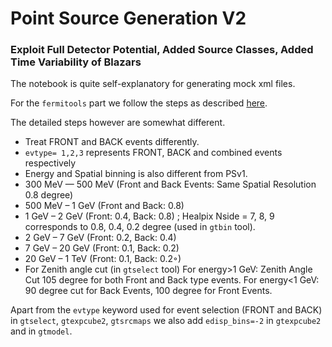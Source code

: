 # Point Source Generation V2 
### Exploit Full Detector Potential, Added Source Classes, Added Time Variability of Blazars  

The notebook is quite self-explanatory for generating mock xml files.   

For the `fermitools` part we follow the steps as described [here](https://github.com/suvoooo/Fermitools-allsky/blob/master/fermitools_flow.md).   

The detailed steps however are somewhat different.  

* Treat FRONT and BACK events differently. 
* `evtype= 1,2,3` represents FRONT, BACK and combined events respectively
* Energy and Spatial binning is also different from PSv1. 
* 300 MeV — 500 MeV (Front and Back Events:  Same Spatial Resolution 0.8 degree)
* 500 MeV – 1 GeV (Front and Back:  0.8) 
* 1 GeV – 2 GeV (Front:  0.4, Back:  0.8) ;  Healpix Nside = 7, 8, 9 corresponds to 0.8, 0.4, 0.2 degree (used in `gtbin` tool).  
* 2 GeV – 7 GeV (Front:  0.2, Back:  0.4) 
* 7 GeV – 20 GeV (Front:  0.1, Back:  0.2)  
* 20 GeV – 1 TeV (Front:  0.1, Back:  0.2◦)
* For Zenith angle cut (in `gtselect` tool) For energy>1 GeV: Zenith Angle Cut 105 degree for both Front and Back type events. For energy<1 GeV: 90 degree cut for Back Events, 100 degree for Front Events. 

Apart  from  the `evtype` keyword  used  for  event  selection  (FRONT  and  BACK) in `gtselect`, `gtexpcube2`, `gtsrcmaps` we also add `edisp_bins=-2` in `gtexpcube2` and in `gtmodel`. 
